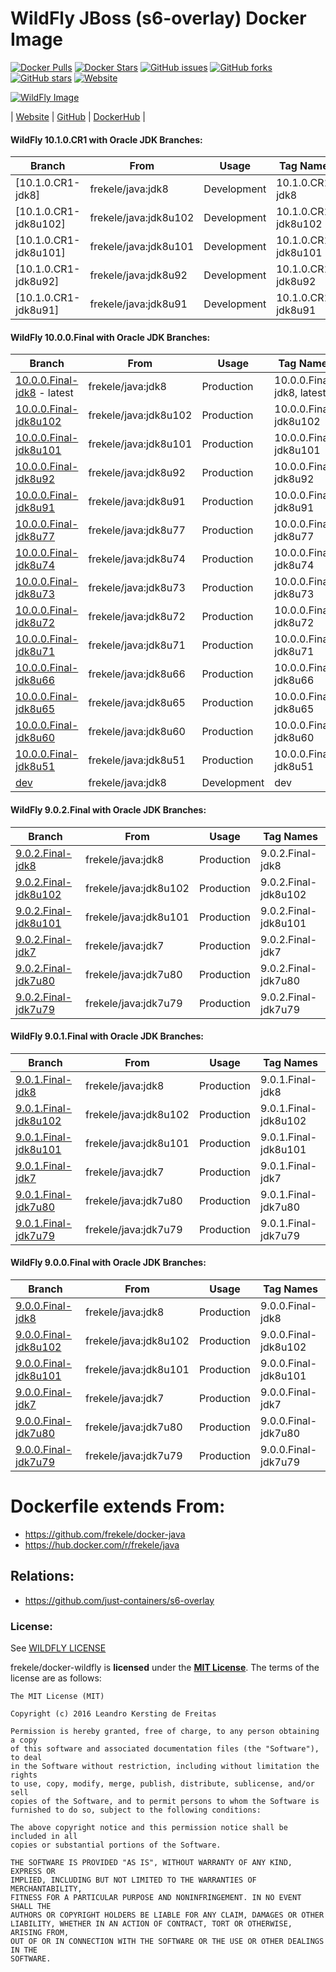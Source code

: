 # WildFly JBoss (s6-overlay) Docker Image

[![Docker Pulls](https://img.shields.io/docker/pulls/frekele/wildfly.svg)](https://hub.docker.com/r/frekele/wildfly/)
[![Docker Stars](https://img.shields.io/docker/stars/frekele/wildfly.svg)](https://hub.docker.com/r/frekele/wildfly/)
[![GitHub issues](https://img.shields.io/github/issues/frekele/docker-wildfly.svg)](https://github.com/frekele/docker-wildfly/issues)
[![GitHub forks](https://img.shields.io/github/forks/frekele/docker-wildfly.svg)](https://github.com/frekele/docker-wildfly/network)
[![GitHub stars](https://img.shields.io/github/stars/frekele/docker-wildfly.svg)](https://github.com/frekele/docker-wildfly/stargazers)
[![Website](https://img.shields.io/website-up-down-green-red/http/shields.io.svg)](https://frekele.github.io/docker-wildfly/)

[![WildFly Image][WildFlyImage]][WildFlyWebsite]

| [Website]  | [GitHub]  | [DockerHub]  |


#### WildFly 10.1.0.CR1 with Oracle JDK Branches:
| Branch                          | From                     | Usage         | Tag Names                        |
| ------------------------------- | ------------------------ | ------------- | ---------------------------------|
| [10.1.0.CR1-jdk8]               | frekele/java:jdk8        | Development   | 10.1.0.CR1-jdk8                  |
| [10.1.0.CR1-jdk8u102]           | frekele/java:jdk8u102    | Development   | 10.1.0.CR1-jdk8u102              |
| [10.1.0.CR1-jdk8u101]           | frekele/java:jdk8u101    | Development   | 10.1.0.CR1-jdk8u101              |
| [10.1.0.CR1-jdk8u92]            | frekele/java:jdk8u92     | Development   | 10.1.0.CR1-jdk8u92               |
| [10.1.0.CR1-jdk8u91]            | frekele/java:jdk8u91     | Development   | 10.1.0.CR1-jdk8u91               |


#### WildFly 10.0.0.Final with Oracle JDK Branches:
| Branch                          | From                     | Usage        | Tag Names                         |
| ------------------------------- | ------------------------ | ------------ | ----------------------------------|
| [10.0.0.Final-jdk8] - latest    | frekele/java:jdk8        | Production   | 10.0.0.Final-jdk8,  latest        |
| [10.0.0.Final-jdk8u102]         | frekele/java:jdk8u102    | Production   | 10.0.0.Final-jdk8u102             |
| [10.0.0.Final-jdk8u101]         | frekele/java:jdk8u101    | Production   | 10.0.0.Final-jdk8u101             |
| [10.0.0.Final-jdk8u92]          | frekele/java:jdk8u92     | Production   | 10.0.0.Final-jdk8u92              |
| [10.0.0.Final-jdk8u91]          | frekele/java:jdk8u91     | Production   | 10.0.0.Final-jdk8u91              |
| [10.0.0.Final-jdk8u77]          | frekele/java:jdk8u77     | Production   | 10.0.0.Final-jdk8u77              |
| [10.0.0.Final-jdk8u74]          | frekele/java:jdk8u74     | Production   | 10.0.0.Final-jdk8u74              |
| [10.0.0.Final-jdk8u73]          | frekele/java:jdk8u73     | Production   | 10.0.0.Final-jdk8u73              |
| [10.0.0.Final-jdk8u72]          | frekele/java:jdk8u72     | Production   | 10.0.0.Final-jdk8u72              |
| [10.0.0.Final-jdk8u71]          | frekele/java:jdk8u71     | Production   | 10.0.0.Final-jdk8u71              |
| [10.0.0.Final-jdk8u66]          | frekele/java:jdk8u66     | Production   | 10.0.0.Final-jdk8u66              |
| [10.0.0.Final-jdk8u65]          | frekele/java:jdk8u65     | Production   | 10.0.0.Final-jdk8u65              |
| [10.0.0.Final-jdk8u60]          | frekele/java:jdk8u60     | Production   | 10.0.0.Final-jdk8u60              |
| [10.0.0.Final-jdk8u51]          | frekele/java:jdk8u51     | Production   | 10.0.0.Final-jdk8u51              |
| [dev]                           | frekele/java:jdk8        | Development  | dev                               |


#### WildFly 9.0.2.Final with Oracle JDK Branches:
| Branch                          | From                     | Usage        | Tag Names                         |
| ------------------------------- | ------------------------ | ------------ | --------------------------------- |
| [9.0.2.Final-jdk8]              | frekele/java:jdk8        | Production   | 9.0.2.Final-jdk8                  |
| [9.0.2.Final-jdk8u102]          | frekele/java:jdk8u102    | Production   | 9.0.2.Final-jdk8u102              |
| [9.0.2.Final-jdk8u101]          | frekele/java:jdk8u101    | Production   | 9.0.2.Final-jdk8u101              |
| [9.0.2.Final-jdk7]              | frekele/java:jdk7        | Production   | 9.0.2.Final-jdk7                  |
| [9.0.2.Final-jdk7u80]           | frekele/java:jdk7u80     | Production   | 9.0.2.Final-jdk7u80               |
| [9.0.2.Final-jdk7u79]           | frekele/java:jdk7u79     | Production   | 9.0.2.Final-jdk7u79               |


#### WildFly 9.0.1.Final with Oracle JDK Branches:
| Branch                          | From                     | Usage        | Tag Names                         |
| ------------------------------- | ------------------------ | ------------ | ----------------------------------|
| [9.0.1.Final-jdk8]              | frekele/java:jdk8        | Production   | 9.0.1.Final-jdk8                  |
| [9.0.1.Final-jdk8u102]          | frekele/java:jdk8u102    | Production   | 9.0.1.Final-jdk8u102              |
| [9.0.1.Final-jdk8u101]          | frekele/java:jdk8u101    | Production   | 9.0.1.Final-jdk8u101              |
| [9.0.1.Final-jdk7]              | frekele/java:jdk7        | Production   | 9.0.1.Final-jdk7                  |
| [9.0.1.Final-jdk7u80]           | frekele/java:jdk7u80     | Production   | 9.0.1.Final-jdk7u80               |
| [9.0.1.Final-jdk7u79]           | frekele/java:jdk7u79     | Production   | 9.0.1.Final-jdk7u79               |


#### WildFly 9.0.0.Final with Oracle JDK Branches:
| Branch                          | From                     | Usage        | Tag Names                         |
| ------------------------------- | ------------------------ | ------------ | ----------------------------------|
| [9.0.0.Final-jdk8]              | frekele/java:jdk8        | Production   | 9.0.0.Final-jdk8                  |
| [9.0.0.Final-jdk8u102]          | frekele/java:jdk8u102    | Production   | 9.0.0.Final-jdk8u102              |
| [9.0.0.Final-jdk8u101]          | frekele/java:jdk8u101    | Production   | 9.0.0.Final-jdk8u101              |
| [9.0.0.Final-jdk7]              | frekele/java:jdk7        | Production   | 9.0.0.Final-jdk7                  |
| [9.0.0.Final-jdk7u80]           | frekele/java:jdk7u80     | Production   | 9.0.0.Final-jdk7u80               |
| [9.0.0.Final-jdk7u79]           | frekele/java:jdk7u79     | Production   | 9.0.0.Final-jdk7u79               |


# Dockerfile extends From:
- https://github.com/frekele/docker-java
- https://hub.docker.com/r/frekele/java


## Relations:
 - https://github.com/just-containers/s6-overlay


### License:
See [WILDFLY LICENSE]

frekele/docker-wildfly is **licensed** under the **[MIT License]**. The terms of the license are as follows:

    The MIT License (MIT)

    Copyright (c) 2016 Leandro Kersting de Freitas

    Permission is hereby granted, free of charge, to any person obtaining a copy
    of this software and associated documentation files (the "Software"), to deal
    in the Software without restriction, including without limitation the rights
    to use, copy, modify, merge, publish, distribute, sublicense, and/or sell
    copies of the Software, and to permit persons to whom the Software is
    furnished to do so, subject to the following conditions:

    The above copyright notice and this permission notice shall be included in all
    copies or substantial portions of the Software.

    THE SOFTWARE IS PROVIDED "AS IS", WITHOUT WARRANTY OF ANY KIND, EXPRESS OR
    IMPLIED, INCLUDING BUT NOT LIMITED TO THE WARRANTIES OF MERCHANTABILITY,
    FITNESS FOR A PARTICULAR PURPOSE AND NONINFRINGEMENT. IN NO EVENT SHALL THE
    AUTHORS OR COPYRIGHT HOLDERS BE LIABLE FOR ANY CLAIM, DAMAGES OR OTHER
    LIABILITY, WHETHER IN AN ACTION OF CONTRACT, TORT OR OTHERWISE, ARISING FROM,
    OUT OF OR IN CONNECTION WITH THE SOFTWARE OR THE USE OR OTHER DEALINGS IN THE
    SOFTWARE.


[WildFlyImage]: https://raw.githubusercontent.com/frekele/docker-wildfly/dev/wildfly-logo.png
[WildFlyWebsite]: http://www.wildfly.org/
[Website]: https://frekele.github.io/docker-wildfly
[GitHub]: https://github.com/frekele/docker-wildfly
[DockerHub]: https://hub.docker.com/r/frekele/wildfly
[WILDFLY LICENSE]: https://github.com/frekele/docker-wildfly/blob/dev/WILDFLY_LICENSE
[MIT LICENSE]: https://github.com/frekele/docker-wildfly/blob/dev/LICENSE

[10.0.0.Final-jdk8]: https://github.com/frekele/docker-wildfly/blob/10.0.0.Final-jdk8/Dockerfile
[10.0.0.Final-jdk8u102]: https://github.com/frekele/docker-wildfly/blob/10.0.0.Final-jdk8u102/Dockerfile
[10.0.0.Final-jdk8u101]: https://github.com/frekele/docker-wildfly/blob/10.0.0.Final-jdk8u101/Dockerfile
[10.0.0.Final-jdk8u92]: https://github.com/frekele/docker-wildfly/blob/10.0.0.Final-jdk8u92/Dockerfile
[10.0.0.Final-jdk8u91]: https://github.com/frekele/docker-wildfly/blob/10.0.0.Final-jdk8u91/Dockerfile
[10.0.0.Final-jdk8u77]: https://github.com/frekele/docker-wildfly/blob/10.0.0.Final-jdk8u77/Dockerfile
[10.0.0.Final-jdk8u74]: https://github.com/frekele/docker-wildfly/blob/10.0.0.Final-jdk8u74/Dockerfile
[10.0.0.Final-jdk8u73]: https://github.com/frekele/docker-wildfly/blob/10.0.0.Final-jdk8u73/Dockerfile
[10.0.0.Final-jdk8u72]: https://github.com/frekele/docker-wildfly/blob/10.0.0.Final-jdk8u72/Dockerfile
[10.0.0.Final-jdk8u71]: https://github.com/frekele/docker-wildfly/blob/10.0.0.Final-jdk8u71/Dockerfile
[10.0.0.Final-jdk8u66]: https://github.com/frekele/docker-wildfly/blob/10.0.0.Final-jdk8u66/Dockerfile
[10.0.0.Final-jdk8u65]: https://github.com/frekele/docker-wildfly/blob/10.0.0.Final-jdk8u65/Dockerfile
[10.0.0.Final-jdk8u60]: https://github.com/frekele/docker-wildfly/blob/10.0.0.Final-jdk8u60/Dockerfile
[10.0.0.Final-jdk8u51]: https://github.com/frekele/docker-wildfly/blob/10.0.0.Final-jdk8u51/Dockerfile
[dev]: https://github.com/frekele/docker-wildfly/blob/dev/Dockerfile

[9.0.2.Final-jdk8]: https://github.com/frekele/docker-wildfly/blob/9.0.2.Final-jdk8/Dockerfile
[9.0.2.Final-jdk8u102]: https://github.com/frekele/docker-wildfly/blob/9.0.2.Final-jdk8u102/Dockerfile
[9.0.2.Final-jdk8u101]: https://github.com/frekele/docker-wildfly/blob/9.0.2.Final-jdk8u101/Dockerfile
[9.0.2.Final-jdk7]:  https://github.com/frekele/docker-wildfly/blob/9.0.2.Final-jdk7/Dockerfile
[9.0.2.Final-jdk7u80]:  https://github.com/frekele/docker-wildfly/blob/9.0.2.Final-jdk7u80/Dockerfile
[9.0.2.Final-jdk7u79]:  https://github.com/frekele/docker-wildfly/blob/9.0.2.Final-jdk7u79/Dockerfile

[9.0.1.Final-jdk8]: https://github.com/frekele/docker-wildfly/blob/9.0.1.Final-jdk8/Dockerfile
[9.0.1.Final-jdk8u102]: https://github.com/frekele/docker-wildfly/blob/9.0.1.Final-jdk8u102/Dockerfile
[9.0.1.Final-jdk8u101]: https://github.com/frekele/docker-wildfly/blob/9.0.1.Final-jdk8u101/Dockerfile
[9.0.1.Final-jdk7]:  https://github.com/frekele/docker-wildfly/blob/9.0.1.Final-jdk7/Dockerfile
[9.0.1.Final-jdk7u80]:  https://github.com/frekele/docker-wildfly/blob/9.0.1.Final-jdk7u80/Dockerfile
[9.0.1.Final-jdk7u79]:  https://github.com/frekele/docker-wildfly/blob/9.0.1.Final-jdk7u79/Dockerfile

[9.0.0.Final-jdk8]: https://github.com/frekele/docker-wildfly/blob/9.0.0.Final-jdk8/Dockerfile
[9.0.0.Final-jdk8u102]: https://github.com/frekele/docker-wildfly/blob/9.0.0.Final-jdk8u102/Dockerfile
[9.0.0.Final-jdk8u101]: https://github.com/frekele/docker-wildfly/blob/9.0.0.Final-jdk8u101/Dockerfile
[9.0.0.Final-jdk7]:  https://github.com/frekele/docker-wildfly/blob/9.0.0.Final-jdk7/Dockerfile
[9.0.0.Final-jdk7u80]:  https://github.com/frekele/docker-wildfly/blob/9.0.0.Final-jdk7u80/Dockerfile
[9.0.0.Final-jdk7u79]:  https://github.com/frekele/docker-wildfly/blob/9.0.0.Final-jdk7u79/Dockerfile

